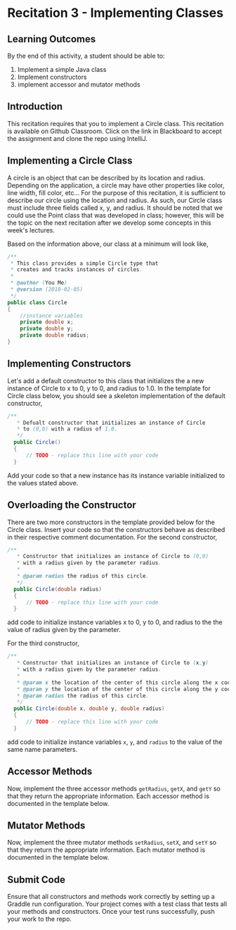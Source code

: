 # Recitation 3 - Implementing Classes

## Learning Outcomes

By the end of this activity, a student should be able to:
1. Implement a simple Java class
2. Implement constructors
3. implement accessor and mutator methods

## Introduction

This recitation requires that you to implement a Circle class.  This recitation is available on Github Classroom.  Click on the link in Blackboard to accept the assignment and clone the repo using IntelliJ.

## Implementing a Circle Class
A circle is an object that can be described by its location and radius.  Depending on the application, a circle may have other properties like color, line width, fill color, etc...  For the purpose of this recitation, it is sufficient to describe our circle using the location and radius.  As such, our Circle class must include three fields called x, y, and radius.  It should be noted that we could use the Point class that was developed in class; however, this will be the topic on the next recitation after we develop some concepts in this week's lectures.

Based on the information above, our class at a minimum will look like,

```java
/**
 * This class provides a simple Circle type that
 * creates and tracks instances of circles.
 *
 * @author (You Me)
 * @version (2018-02-05)
 */
public class Circle
{
    //instance variables
    private double x;
    private double y;
    private double radius;
}
```

## Implementing Constructors

Let's add a default constructor to this class that initializes the a new instance of Circle to x to 0, y to 0, and radius to 1.0.  In the template for Circle class below, you should see a skeleton implementation of the default constructor,

```java
/**
   * Defualt constructor that initializes an instance of Circle
   * to (0,0) with a radius of 1.0.
   */
  public Circle()
  {
      // TODO - replace this line with your code
  }
```

Add your code so that a new instance has its instance variable initialized to the values stated above.

## Overloading the Constructor

There are two more constructors in the template provided below for the Circle class.  Insert your code so that the constructors behave as described in their respective comment documentation. For the second constructor,

```java
/**
   * Constructor that initializes an instance of Circle to (0,0)
   * with a radius given by the parameter radius.
   * 
   * @param radius the radius of this circle.
   */
  public Circle(double radius)
  {
      // TODO - replace this line with your code
  }
```

add code to initialize instance variables x to 0, y to 0, and radius to the the value of radius given by the parameter.

For the third constructor,

```java
/**
   * Constructor that initializes an instance of Circle to (x,y)
   * with a radius given by the parameter radius.
   * 
   * @param x the location of the center of this circle along the x coordinate
   * @param y the location of the center of this circle along the y coordinate
   * @param radius the radius of this circle.
   */
  public Circle(double x, double y, double radius)
  {
      // TODO - replace this line with your code
  }
```
add code to initialize instance variables `x`, `y`, and `radius` to the value of the same name  parameters.

## Accessor Methods

Now, implement the three accessor methods `getRadius`, `getX`, and `getY` so that they return the appropriate information.  Each accessor method is documented in the template below.

## Mutator Methods

Now, implement the three mutator methods `setRadius`, `setX`, and `setY` so that they return the appropriate information.  Each mutator method is documented in the template below.

## Submit Code

Ensure that all constructors and methods work correctly by setting up a Graddle run configuration.  Your project comes with a test class that tests all your methods and constructors.  Once your test runs successfully, push your work to the repo.